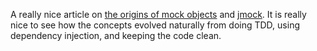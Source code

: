 A really nice article on
[the origins of mock objects](http://mockobjects.com/2009/09/brief-history-of-mock-objects.html)
and [jmock](http://jmock.org/).  It is really nice to see how the concepts
evolved naturally from doing TDD, using dependency injection, and keeping the
code clean.
